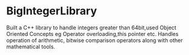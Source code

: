 # BigIntegerLibrary
Built a C++ library to handle integers greater than 64bit,used Object Oriented Concepts eg Operator overloading,this pointer etc. Handles operation of arithmetic, bitwise comparison operators along with other mathematical tools.
